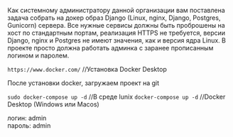 Как системному администратору данной организации вам поставлена задача собрать на докер образ Django
(Linux, nginx, Django, Postgres, Gunicorn) сервера. Все нужные сервисы должны быть проброшены на хост по стандартным
портам, реализация HTTPS не требуется, версии Django, nginx и Postgres не имеют значения, как и версия ядра Linux.
В проекте просто должна работать админка с заранее прописанным логином и паролем.

`https://www.docker.com/` //Установка Docker Desktop

После установки docker, загружаем проект на git

`sudo docker-compose up -d` //В среде lunix
`docker-compose up -d` //Docker Desktop (Windows или Macos)

логин: admin  
пароль: admin
